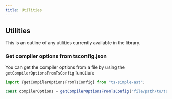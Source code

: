 ```yaml
---
title: Utilities
---
```


## Utilities

This is an outline of any utilities currently available in the library.

### Get compiler options from tsconfig.json

You can get the compiler options from a file by using the `getCompilerOptionsFromTsConfig` function:

```typescript
import {getCompilerOptionsFromTsConfig} from "ts-simple-ast";

const compilerOptions = getCompilerOptionsFromTsConfig("file/path/to/tsconfig.json");
```
